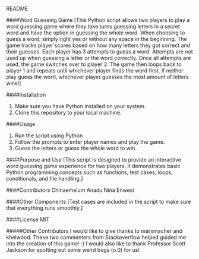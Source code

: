 README


####Word Guessing Game
[This Python script allows two players to play a word guessing game where they take turns guessing letters in a secret word and have the option in guessing the whole word. When choosing to guess a word, simply right yes or without any space in the beginning. The game tracks player scores based on how many letters they got correct and their guesses. Each player has 3 attempts to guess a word. Attempts are not used up when guessing a letter or the word correctly. Once all attempts are used, the game switches over to player 2. The game then loops back to player 1 and repeats until whichever player finds the word first. If neither play guess the word, whichever player guesses the most amount of letters wins!]

####Installation
1. Make sure you have Python installed on your system.
2. Clone this repository to your local machine.

####Usage
1. Run the script using Python
2. Follow the prompts to enter player names and play the game.
3. Guess the letters or guess the whole word to win.

####Purpose and Use
[This script is designed to provide an interactive word guessing game experience for two players. It demonstrates basic Python programming concepts such as functions, test cases, loops, conditionals, and file handling.]

####Contributors
Chinaemelum Anadu
Nina Enwesi


####Other Components
[Test cases are included in the script to make sure that everything runs smoothly.]

####License
MIT

#####Other Contributors
I would like to give thanks to marxmacher and khelwood. These two commenters from Stackoverflow helped guided me into the creation of this game! :)
I would also like to thank Professor Scott Jackson for spotting out some weird bugs (o.0) for us!




